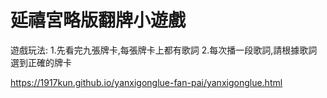 # 延禧宮略版翻牌小遊戲
遊戲玩法:
1.先看完九張牌卡,每張牌卡上都有歌詞
2.每次播一段歌詞,請根據歌詞選到正確的牌卡

https://1917kun.github.io/yanxigonglue-fan-pai/yanxigonglue.html
